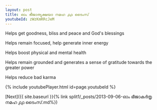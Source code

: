```yaml
---
layout: post
title: ഓം ഭീജാത്യക്ഷയാ നമഹ ൧൧ ടൈംസ്
youtubeId: zWzKmRRcJeM
---
```

 
 
Helps get goodness, bliss and peace and God's blessings
 
Helps remain focused, help generate inner energy 
 
Helps boost physical and mental health 
 
Helps remain grounded and generates a sense of gratitude towards the greater power 
 
Helps reduce bad karma
 
 
 
 


{% include youtubePlayer.html id=page.youtubeId %}
 
[Next]({{ site.baseurl }}{% link  split1/_posts/2013-09-06-ഓം ഭീജാകർതൃ നമഹ ൧൧ ടൈംസ്.md%})
 
